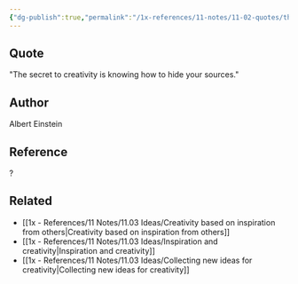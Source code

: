 ```yaml
---
{"dg-publish":true,"permalink":"/1x-references/11-notes/11-02-quotes/the-secret-to-creativity-is-knowing-how-to-hide-your-sources-albert-einstein/","title":"The secret to creativity is knowing how to hide your sources - Albert Einstein","dgShowBacklinks":false}
---
```



## Quote
"The secret to creativity is knowing how to hide your sources."

## Author
Albert Einstein

## Reference
?

## Related
- [[1x - References/11 Notes/11.03 Ideas/Creativity based on inspiration from others\|Creativity based on inspiration from others]]
- [[1x - References/11 Notes/11.03 Ideas/Inspiration and creativity\|Inspiration and creativity]]
- [[1x - References/11 Notes/11.03 Ideas/Collecting new ideas for creativity\|Collecting new ideas for creativity]]